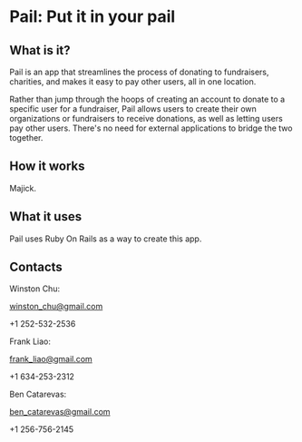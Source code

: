 # Pail: Put it in your pail

## What is it?

Pail is an app that streamlines the process of donating to fundraisers, charities, and makes it easy to pay other users, all in one location.

Rather than jump through the hoops of creating an account to donate to a specific user for a fundraiser, Pail allows users to create their own organizations or fundraisers to receive donations, as well as letting users pay other users. There's no need for external applications to bridge the two together.

## How it works

Majick.

## What it uses

Pail uses Ruby On Rails as a way to create this app.

## Contacts

Winston Chu:

winston_chu@gmail.com

+1 252-532-2536

Frank Liao:

frank_liao@gmail.com

+1 634-253-2312

Ben Catarevas:

ben_catarevas@gmail.com

+1 256-756-2145